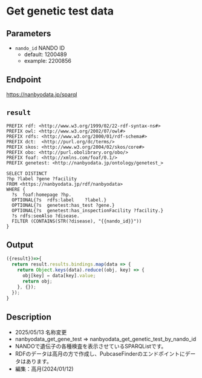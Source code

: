# Get genetic test data

## Parameters

* `nando_id` NANDO ID
  * default: 1200489 
  * example: 2200856

## Endpoint

https://nanbyodata.jp/sparql

## `result` 
```sparql
PREFIX rdf: <http://www.w3.org/1999/02/22-rdf-syntax-ns#>
PREFIX owl: <http://www.w3.org/2002/07/owl#>
PREFIX rdfs: <http://www.w3.org/2000/01/rdf-schema#>
PREFIX dct:  <http://purl.org/dc/terms/>
PREFIX skos: <http://www.w3.org/2004/02/skos/core#>
PREFIX obo: <http://purl.obolibrary.org/obo/>
PREFIX foaf: <http://xmlns.com/foaf/0.1/>
PREFIX genetest: <http://nanbyodata.jp/ontology/genetest_>

SELECT DISTINCT
?hp ?label ?gene ?facility
FROM <https://nanbyodata.jp/rdf/nanbyodata>
WHERE {
  ?s  foaf:homepage ?hp.
  OPTIONAL{?s  rdfs:label    ?label.}
  OPTIONAL{?s  genetest:has_test ?gene.}
  OPTIONAL{?s  genetest:has_inspectionFacility ?facility.}
  ?s rdfs:seeAlso ?disease.
  FILTER (CONTAINS(STR(?disease), "{{nando_id}}"))
}

```

## Output
```javascript
({result})=>{ 
  return result.results.bindings.map(data => {
    return Object.keys(data).reduce((obj, key) => {
      obj[key] = data[key].value;
      return obj;
    }, {});
  });
}
```
## Description
- 2025/05/13 名称変更
- nanbyodata_get_gene_test => nanbyodata_get_genetic_test_by_nando_id
- NANDOで遺伝子の各種検査を表示させているSPARQListです。
- RDFのデータは高月の方で作成し、PubcaseFinderのエンドポイントにデータはあります。
- 編集：高月(2024/01/12)
